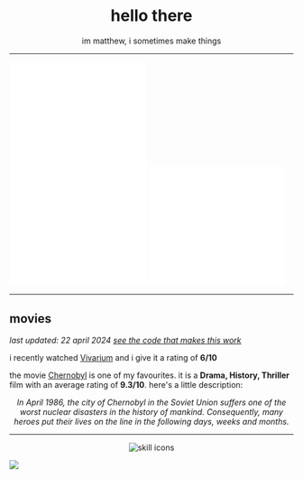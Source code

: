 <div align="center">

  # hello there
  
  im matthew, i sometimes make things

</div>

---

<img width="48%" src="https://raw.githubusercontent.com/matievisthekat/matievisthekat/master/overall-metrics.svg" alt="Overall Metrics" /> <img width="48%" src="https://raw.githubusercontent.com/matievisthekat/matievisthekat/master/recent-metrics.svg" alt="Recent Metrics" />

---

## movies
*last updated: <!--common.timestamp:start-->22 april 2024<!--common.timestamp:end-->
[see the code that makes this work](https://github.com/matievisthekat/matievisthekat/tree/master/movies)*

i recently watched <!--recent.link:start text="recent.title"-->[Vivarium](https://imdb.com/title/tt8368406/ 'imdb page')<!--recent.link:end--> and i give it a rating of **<!--recent.rating:start-->6<!--recent.rating:end-->/10**

the movie <!--favourite.link:start text="favourite.title"-->[Chernobyl](https://imdb.com/title/tt7366338/?ref_=ttls_li_i 'imdb page')<!--favourite.link:end--> is one of my favourites. it is a **<!--favourite.genre:start-->Drama, History, Thriller<!--favourite.genre:end-->** film with an average rating of **<!--favourite.avgRating:start-->9.3<!--favourite.avgRating:end-->/10**. here's a little description:

<div align="center">

  *<!--favourite.desc:start-->In April 1986, the city of Chernobyl in the Soviet Union suffers one of the worst nuclear disasters in the history of mankind. Consequently, many heroes put their lives on the line in the following days, weeks and months.<!--favourite.desc:end-->*
  
</div>

---

<div align="center">
     <img src="https://skillicons.dev/icons?perline=10&i=cloudflare,netlify,heroku,figma,electron,sass,emotion,css,html,dart,flutter,deno,express,svelte,react,nextjs,ts,js,nodejs,ruby,rails,rust,linux,git,vim,vscode,nginx,mongodb,mysql,postgres" alt="skill icons" />
</div>

![](https://hit.yhype.me/github/profile?user_id=45036977)
